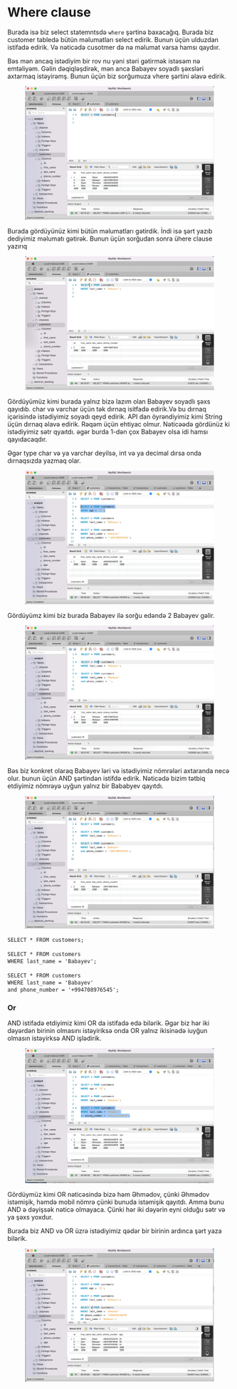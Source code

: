 # Where clause

Burada isə biz select statemntsdə `where`  şərtinə baxacağıq. Burada biz customer tabledə bütün məlumatları select edirik. Bunun üçün ulduzdan istifadə edirik. Və nəticədə cusotmer də nə məlumat varsa hamsı qaydıır.&#x20;

Bəs mən ancaq istədiyim bir rov nu yəni stəri gətirmək istəsəm nə emtəliyəm. Gəlin dəqiqləşdirək, mən anca Babayev soyadlı şəxsləri axtarmaq istəyirəmş. Bunun üçün biz sorğumuza vhere şərtini əlavə edirik.

<figure><img src="../.gitbook/assets/image (22).png" alt=""><figcaption></figcaption></figure>

Burada gördüyünüz kimi bütün məlumatları gətirdik. İndi isə şərt yazıb dediyimiz məlumatı gətirək. Bunun üçün sorğudan sonra ühere clause yazırıq

<figure><img src="../.gitbook/assets/image (25).png" alt=""><figcaption></figcaption></figure>

Gördüyümüz kimi burada yalnız bizə lazım olan Babayev soyadlı şəxs qayıdıb. char və varchar üçün tək dırnaq isitfadə edirik.Və bu dırnaq içərisində istədiyimiz soyadı qeyd edirik.  API dan öyrəndiyimiz kimi String üçün dırnaq əlavə edirik. Rəqəm üçün ehtiyac olmur. Nəticəədə gördünüz ki istədiyimiz sətr qyaıtdı. əgər burda 1-dən çox Babayev olsa idi hamsı qayıdacaqdır.

Əgər type char və ya varchar deyilsə, int və ya decimal dırsa onda dırnaqsızda yazmaq olar.

<figure><img src="../.gitbook/assets/image (14).png" alt=""><figcaption></figcaption></figure>

Gördüyümz kimi biz burada Babayev ilə sorğu edəndə 2 Babayev gəlir.&#x20;

<figure><img src="../.gitbook/assets/image (12).png" alt=""><figcaption></figcaption></figure>

Bəs biz konkret olaraq Babayev ləri və istədiyimiz nömrələri axtaranda necə olur. bunun üçün AND şərtindən istifdə edirik. Nəticədə bizim tətbiq etdiyimiz nömrəyə uyğun yalnız bir Bababyev qayıtdı.

<figure><img src="../.gitbook/assets/image (27).png" alt=""><figcaption></figcaption></figure>

```
SELECT * FROM customers;

SELECT * FROM customers
WHERE last_name = 'Babayev';

SELECT * FROM customers
WHERE last_name = 'Babayev'
and phone_number = '+994708976545';

```



### Or

AND istifadə etdiyimiz kimi OR da istifadə edə bilərik. Əgər biz hər iki dəyərdən birinin olmasını istəyiriksə onda OR yalnız ikisinədə iuyğun olmasın istəyirksə AND işlədirik.

<figure><img src="../.gitbook/assets/image (11).png" alt=""><figcaption></figcaption></figure>

Gördüymüz kimi OR nəticəsində bizə həm Əhmədov, çünki Əhmədov istəmişik, həmdə mobil nömrə çünki bunuda istəmişik qayıtdı. Amma bunu AND ə dəyişsək nəticə olmayaca. Çünki hər iki dəyərin eyni olduğu sətr və ya şəxs yoxdur.

Burada biz AND və OR üzrə istədiyimiz qədər bir birinin ardınca şərt yaza bilərik.

<figure><img src="../.gitbook/assets/image (9).png" alt=""><figcaption></figcaption></figure>
